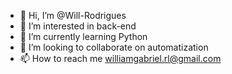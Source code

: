 - 👋 Hi, I’m @Will-Rodrigues
- 👀 I’m interested in back-end
- 🌱 I’m currently learning Python
- 💞️ I’m looking to collaborate on automatization
- 📫 How to reach me williamgabriel.rl@gmail.com

<!---
Will-Rodrigues/Will-Rodrigues is a ✨ special ✨ repository because its `README.md` (this file) appears on your GitHub profile.
You can click the Preview link to take a look at your changes.
--->
